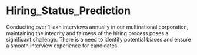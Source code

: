 # Hiring_Status_Prediction
Conducting over 1 lakh interviews annually in our multinational corporation, maintaining the integrity and fairness of the hiring process poses a significant challenge. There is a need to identify potential biases and ensure a smooth interview experience for candidates.
